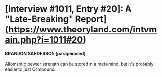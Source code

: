 # [Interview #1011, Entry #20]: A "Late-Breaking" Report](https://www.theoryland.com/intvmain.php?i=1011#20)

#### BRANDON SANDERSON (paraphrased)

Allomantic pewter strength can be stored in a metalmind, but it's probably easier to just Compound.


